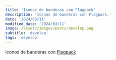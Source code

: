 ```yaml
---
title: 'Iconos de banderas con Flagpack'
description: 'Iconos de banderas con Flagpack.'
date: '2024/03/11'
modified_date: '2024/03/11'
image: /assets/images/posts/develop.png
subtitle: 'develop'
tags: 'develop'
---
```


Iconos de banderas con [Flagpack](https://flagpack.xyz/)
